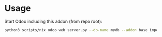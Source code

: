 # Usage

Start Odoo including this addon (from repo root):

```bash
python3 scripts/nix_odoo_web_server.py --db-name mydb --addon base_import_security_group
```
